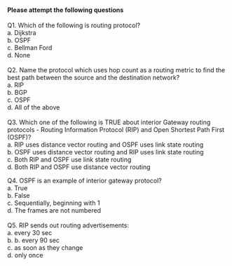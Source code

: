 #### Please attempt the following questions

Q1. Which of the following is routing protocol?<br>
a. Dijkstra <br>
b. OSPF <br>
c. Bellman Ford <br>
d. None <br> 
<br>
Q2. Name the protocol which uses hop count as a routing metric to find the best path between the source and the destination network?<br>
a. RIP<br>
b. BGP <br>
c. OSPF <br>
d. All of the above <br>
 <br>
Q3. Which one of the following is TRUE about interior Gateway routing protocols - Routing Information Protocol (RIP) and Open Shortest Path First (OSPF)?<br>
a. RIP uses distance vector routing and OSPF uses link state routing <br>
b. OSPF uses distance vector routing and RIP uses link state routing <br>
c. Both RIP and OSPF use link state routing<br>
d. Both RIP and OSPF use distance vector routing <br>

Q4. OSPF is an example of interior gateway protocol?<br>
a. True <br>
b. False <br>
c. Sequentially, beginning with 1 <br>
d. The frames are not numbered <br>
<br>
Q5. RIP sends out routing advertisements:<br>
a. every 30 sec <br>
b. b. every 90 sec <br>
c. as soon as they change <br>
d. only once <br>
<br>



